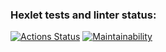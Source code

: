 ### Hexlet tests and linter status:
[![Actions Status](https://github.com/denikeev/frontend-project-lvl1/workflows/hexlet-check/badge.svg)](https://github.com/denikeev/frontend-project-lvl1/actions)
[![Maintainability](https://api.codeclimate.com/v1/badges/1a811fedb0839e939026/maintainability)](https://codeclimate.com/github/denikeev/frontend-project-lvl1/maintainability)